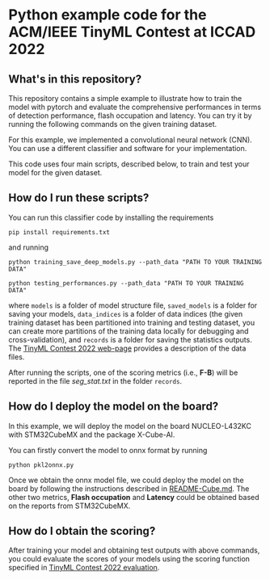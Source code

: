 # Python example code for the ACM/IEEE TinyML Contest at ICCAD 2022

## What's in this repository?

This repository contains a simple example to illustrate how to train the model with pytorch and evaluate the comprehensive performances in terms of detection performance, flash occupation and latency. You can try it by running the following commands on the given training dataset. 

For this example, we implemented a convolutional neural network (CNN). You can use a different classifier and software for your implementation. 

This code uses four main scripts, described below, to train and test your model for the given dataset.

## How do I run these scripts?

You can run this classifier code by installing the requirements

    pip install requirements.txt

and running

    python training_save_deep_models.py --path_data "PATH TO YOUR TRAINING DATA"
    
    python testing_performances.py --path_data "PATH TO YOUR TRAINING DATA"

where `models` is a folder of model structure file, `saved_models` is a folder for saving your models, `data_indices` is a folder of data indices (the given training dataset has been partitioned into training and testing dataset, you can create more partitions of the training data locally for debugging and cross-validation), and `records` is a folder for saving the statistics outputs. The [TinyML Contest 2022 web-page](https://tinymlcontest.github.io/TinyML-Design-Contest/Problems.html) provides a description of the data files.

After running the scripts, one of the scoring metrics (i.e., **F-B**) will be reported in the file *seg_stat.txt* in the folder `records`. 

## How do I deploy the model on the board?

In this example, we will deploy the model on the board NUCLEO-L432KC with STM32CubeMX and the package X-Cube-AI. 

You can firstly convert the model to onnx format by running

    python pkl2onnx.py 

Once we obtain the onnx model file, we could deploy the model on the board by following the instructions described in [README-Cube.md](https://github.com/tinymlcontest/tinyml_contest2022_demo_example/blob/master/README-Cube.md). The other two metrics, **Flash occupation** and **Latency** could be obtained based on the reports from STM32CubeMX. 


## How do I obtain the scoring?
After training your model and obtaining test outputs with above commands, you could evaluate the scores of your models using the scoring function specified in [TinyML Contest 2022 evaluation](https://tinymlcontest.github.io/TinyML-Design-Contest/Problems.html). 